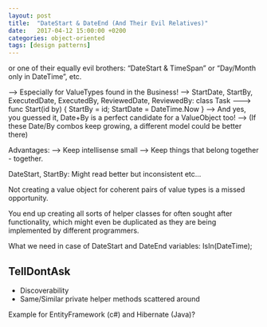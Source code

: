 ```yaml
---
layout: post
title:  "DateStart & DateEnd (And Their Evil Relatives)"
date:   2017-04-12 15:00:00 +0200
categories: object-oriented
tags: [design patterns]
---
```



or one of their equally evil brothers: “DateStart & TimeSpan” or “Day/Month only in DateTime”, etc.

--> Especially for ValueTypes found in the Business!
--> StartDate, StartBy, ExecutedDate, ExecutedBy, ReviewedDate, ReviewedBy: class Task
---> func Start(id by) { StartBy = id; StartDate = DateTime.Now }
--> And yes, you guessed it, Date+By is a perfect candidate for a ValueObject too!
--> (If these Date/By combos keep growing, a different model could be better there)

Advantages:
--> Keep intellisense small
--> Keep things that belong together - together.

DateStart, StartBy: Might read better but inconsistent etc...


Not creating a value object for coherent pairs of value types is a missed opportunity.

You end up creating all sorts of helper classes for often sought after functionality, which might even be duplicated as they are being implemented by different programmers.



What we need in case of DateStart and DateEnd variables: IsIn(DateTime);


TellDontAsk
-----------



+ Discoverability
+ Same/Similar private helper methods scattered around


Example for EntityFramework (c#) and Hibernate (Java)?
